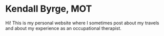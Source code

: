 # Kendall Byrge, MOT
Hi! This is my personal website where I sometimes post about my travels and about my experience as an occupational therapist.
